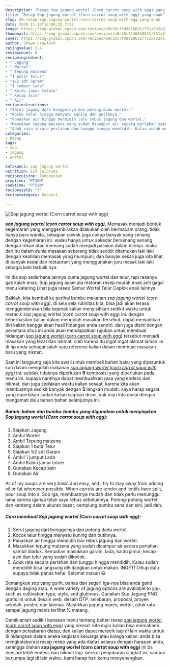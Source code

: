 ```yaml
---
description: "Resep Sop jagung wortel (Corn carrot soup with egg) yang enak"
title: "Resep Sop jagung wortel (Corn carrot soup with egg) yang enak"
slug: 49-resep-sop-jagung-wortel-corn-carrot-soup-with-egg-yang-enak
date: 2020-11-14T12:08:25.717Z
image: https://img-global.cpcdn.com/recipes/e8c35c7f40818631/751x532cq70/sop-jagung-wortel-corn-carrot-soup-with-egg-foto-resep-utama.jpg
thumbnail: https://img-global.cpcdn.com/recipes/e8c35c7f40818631/751x532cq70/sop-jagung-wortel-corn-carrot-soup-with-egg-foto-resep-utama.jpg
cover: https://img-global.cpcdn.com/recipes/e8c35c7f40818631/751x532cq70/sop-jagung-wortel-corn-carrot-soup-with-egg-foto-resep-utama.jpg
author: Shawn Crawford
ratingvalue: 3.4
reviewcount: 6
recipeingredient:
- " Jagung"
- " Wortel"
- " Tepung maizena"
- "1 butir Telur"
- "1/2 sdt Garam"
- "1 jumput Lada"
- " Kaldu jamur totole"
- " Kecap asin"
- " Air"
recipeinstructions:
- "Serut jagung dari bonggolnya dan potong dadu wortel."
- "Kocok telur hingga menyatu kuning dan putihnya."
- "Panaskan air hingga mendidih lalu rebus jagung dan wortel."
- "Masukkan tepung maizena yang sudah dicampur air secara perlahan sambil diaduk. Kemudian masukkan garam, lada, kaldu jamur, kecap asin dan telur yang sudah dikocok."
- "Aduk rata secara perlahan dan tunggu hingga mendidih. Kalau sudah mendidih bisa langsung dihidangkan untuk makan. INGET! Ditiup dulu supaya tidak panas hehe. Selamat makan 😃"
categories:
- Resep
tags:
- sop
- jagung
- wortel

katakunci: sop jagung wortel 
nutrition: 114 calories
recipecuisine: Indonesian
preptime: "PT40M"
cooktime: "PT50M"
recipeyield: "3"
recipecategory: Dessert

---
```



![Sop jagung wortel (Corn carrot soup with egg)](https://img-global.cpcdn.com/recipes/e8c35c7f40818631/751x532cq70/sop-jagung-wortel-corn-carrot-soup-with-egg-foto-resep-utama.jpg)

<b><i>sop jagung wortel (corn carrot soup with egg)</i></b>, Memasak menjadi bentuk kegemaran yang menggembirakan dilakukan oleh bermacam orang. tidak hanya para wanita, sebagian cowok juga cukup banyak yang senang dengan kegemaran ini. walau hanya untuk sekedar bersenang senang dengan rekan atau memang sudah menjadi passion dalam dirinya. maka dari itu dalam dunia masakan sekarang tidak sedikit ditemukan laki laki dengan keahlian memasak yang mumpuni, dan banyak sekali juga kita lihat di banyak kedai dan restaurant yang menggunakan juru masak laki laki sebagai koki terbaik nya.

Ini dia sop sederhana lainnya.cuma jagung wortel dan telur, tapi rasanya gak kalah enak. Sup jagung ayam ala restoran resep mudah enak anti gagal menu katering Lihat juga resep Semur Wortel Telur Ceplok enak lainnya.

Baiklah, kita kembali ke perihal bumbu makanan <i>sop jagung wortel (corn carrot soup with egg)</i>. di sela sela rutinitas kita, bisa jadi akan terasa menggembirakan bila sejenak kalian menyisihkan sedikit waktu untuk meracik sop jagung wortel (corn carrot soup with egg) ini. dengan keberhasilan kalian dalam mengolah masakan tersebut, dapat menjadikan diri kalian bangga akan hasil hidangan anda sendiri. dan juga disini dengan perantara situs ini anda akan mendapatkan rujukan untuk membuat hidangan <u>sop jagung wortel (corn carrot soup with egg)</u> tersebut menjadi masakan yang lezat dan nikmat, oleh karena itu ingat ingat alamat laman ini di hp anda sebagai salah satu referensi kalian dalam membuat masakan baru yang nikmat.


Saat ini langsung saja kita awali untuk membeli bahan baku yang diperuntuk kan dalam mengolah makanan <u><i>sop jagung wortel (corn carrot soup with egg)</i></u> ini. setidak tidaknya diperlukan <b>9</b> komposisi yang diperlukan pada menu ini. supaya nantinya dapat membuahkan rasa yang endess dan nikmat. dan juga sediakan waktu kalian sesaat, karena kita akan membuatnya sedikit banyak dengan <b>5</b> langkah mudah. saya harap segala yang diperlukan sudah kalian siapkan disini, yuk mari kita mulai dengan mengamati dulu bahan bahan selanjutnya ini.

<!--inarticleads1-->

##### Bahan-bahan dan bumbu-bumbu yang digunakan untuk menyiapkan Sop jagung wortel (Corn carrot soup with egg):

1. Siapkan  Jagung
1. Ambil  Wortel
1. Ambil  Tepung maizena
1. Siapkan 1 butir Telur
1. Siapkan 1/2 sdt Garam
1. Ambil 1 jumput Lada
1. Ambil  Kaldu jamur totole
1. Gunakan  Kecap asin
1. Gunakan  Air


All of my soups are very basic and easy, and I try to stay away from adding oil or fat whenever possible. When carrots are tender and lentils have split, pour soup into a. Sop iga, membuatnya mudah dan tidak perlu menunggu lama karena iganya telah saya rebus sebelumnya. Potong-potong wortel dan kentang dalam ukuran besar, cemplung bumbu sana dan sini, jadi deh. 

<!--inarticleads2-->

##### Cara membuat Sop jagung wortel (Corn carrot soup with egg):

1. Serut jagung dari bonggolnya dan potong dadu wortel.
1. Kocok telur hingga menyatu kuning dan putihnya.
1. Panaskan air hingga mendidih lalu rebus jagung dan wortel.
1. Masukkan tepung maizena yang sudah dicampur air secara perlahan sambil diaduk. Kemudian masukkan garam, lada, kaldu jamur, kecap asin dan telur yang sudah dikocok.
1. Aduk rata secara perlahan dan tunggu hingga mendidih. Kalau sudah mendidih bisa langsung dihidangkan untuk makan. INGET! Ditiup dulu supaya tidak panas hehe. Selamat makan 😃


Semangkuk sop yang gurih, panas dan segar! Iga-nya bisa anda ganti dengan daging atau. A wide variety of jagung options are available to you, such as cultivation type, style, and glutinous. Gunakan Sup Jagung PNG gratis ini untuk desain web, desain DTP, selebaran, proposal, proyek sekolah, poster, dan lainnya. Masukkan jagung manis, wortel, aduk rata sampai jagung manis terlihat ½ matang. 

Demikianlah sedikit bahasan menu tentang bahan resep <u>sop jagung wortel (corn carrot soup with egg)</u> yang nikmat. kita ingin kalian bisa memahami dengan penjabaran diatas, dan kalian dapat meracik lagi di lain waktu untuk di hidangkan dalam aneka kegiatan keluarga atau kolega kalian. anda bisa mengkolaborasi resep resep yang ada diatas selaras dengan harapan anda, sehingga olahan <b>sop jagung wortel (corn carrot soup with egg)</b> ini bs menjadi lebih endess dan nikmat lagi. berikut penjabaran singkat ini, sampai berjumpa lagi di lain waktu. kami harap hari kamu menyenangkan.

